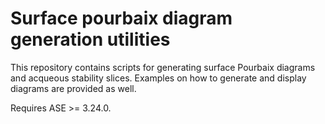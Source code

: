 # Surface pourbaix diagram generation utilities

This repository contains scripts for generating surface Pourbaix diagrams and acqueous stability slices. Examples on how to generate and display diagrams are provided as well.

Requires ASE >= 3.24.0.
